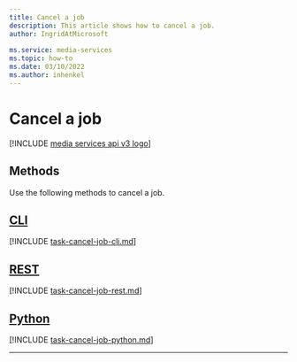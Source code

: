 ```yaml
---
title: Cancel a job
description: This article shows how to cancel a job.
author: IngridAtMicrosoft
 
ms.service: media-services
ms.topic: how-to
ms.date: 03/10/2022
ms.author: inhenkel
---
```


# Cancel a job

[!INCLUDE [media services api v3 logo](./includes/v3-hr.md)]

## Methods

Use the following methods to cancel a job.

## [CLI](#tab/cli/)

[!INCLUDE [task-cancel-job-cli.md](includes/task-cancel-job-cli.md)]

## [REST](#tab/rest/)

[!INCLUDE [task-cancel-job-rest.md](includes/task-cancel-job-rest.md)]

## [Python](#tab/python/)

[!INCLUDE [task-cancel-job-python.md](includes/task-cancel-job-python.md)]

---

